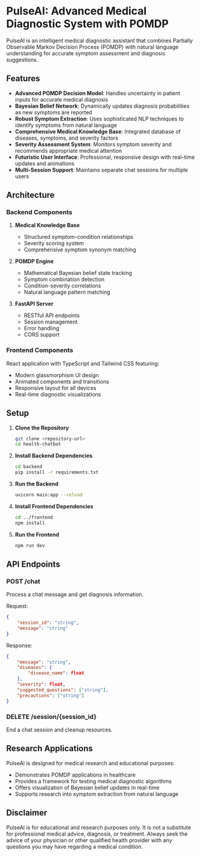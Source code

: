 # PulseAI: Advanced Medical Diagnostic System with POMDP

PulseAI is an intelligent medical diagnostic assistant that combines Partially Observable Markov Decision Process (POMDP) with natural language understanding for accurate symptom assessment and diagnosis suggestions.

## Features

- **Advanced POMDP Decision Model**: Handles uncertainty in patient inputs for accurate medical diagnosis
- **Bayesian Belief Network**: Dynamically updates diagnosis probabilities as new symptoms are reported
- **Robust Symptom Extraction**: Uses sophisticated NLP techniques to identify symptoms from natural language
- **Comprehensive Medical Knowledge Base**: Integrated database of diseases, symptoms, and severity factors
- **Severity Assessment System**: Monitors symptom severity and recommends appropriate medical attention
- **Futuristic User Interface**: Professional, responsive design with real-time updates and animations
- **Multi-Session Support**: Maintains separate chat sessions for multiple users

## Architecture

### Backend Components

1. **Medical Knowledge Base**
   - Structured symptom-condition relationships
   - Severity scoring system
   - Comprehensive symptom synonym matching

2. **POMDP Engine**
   - Mathematical Bayesian belief state tracking
   - Symptom combination detection
   - Condition-severity correlations
   - Natural language pattern matching

3. **FastAPI Server**
   - RESTful API endpoints
   - Session management
   - Error handling
   - CORS support

### Frontend Components

React application with TypeScript and Tailwind CSS featuring:
- Modern glassmorphism UI design
- Animated components and transitions
- Responsive layout for all devices
- Real-time diagnostic visualizations

## Setup

1. **Clone the Repository**
   ```bash
   git clone <repository-url>
   cd health-chatbot
   ```

2. **Install Backend Dependencies**
   ```bash
   cd backend
   pip install -r requirements.txt
   ```

3. **Run the Backend**
   ```bash
   uvicorn main:app --reload
   ```

4. **Install Frontend Dependencies**
   ```bash
   cd ../frontend
   npm install
   ```

5. **Run the Frontend**
   ```bash
   npm run dev
   ```

## API Endpoints

### POST /chat
Process a chat message and get diagnosis information.

Request:
```json
{
    "session_id": "string",
    "message": "string"
}
```

Response:
```json
{
    "message": "string",
    "diseases": {
        "disease_name": float
    },
    "severity": float,
    "suggested_questions": ["string"],
    "precautions": ["string"]
}
```

### DELETE /session/{session_id}
End a chat session and cleanup resources.

## Research Applications

PulseAI is designed for medical research and educational purposes:
- Demonstrates POMDP applications in healthcare
- Provides a framework for testing medical diagnostic algorithms
- Offers visualization of Bayesian belief updates in real-time
- Supports research into symptom extraction from natural language

## Disclaimer

PulseAI is for educational and research purposes only. It is not a substitute for professional medical advice, diagnosis, or treatment. Always seek the advice of your physician or other qualified health provider with any questions you may have regarding a medical condition. 